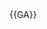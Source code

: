 <!-- shins; content for the head element from source/includes/_head.md -->
<meta name="theme-color" content="#F3F7F9">
{{GA}}
